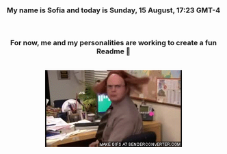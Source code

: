 


<div align="center">
<h3 >My name is Sofia and today is Sunday, 15 August, 17:23 GMT-4</h3><br>
<h3 >For now, me and my personalities are working to create a fun Readme 👋
</h3><br>
<img src='img/dwight.gif' alt='working...'/>
</div>
